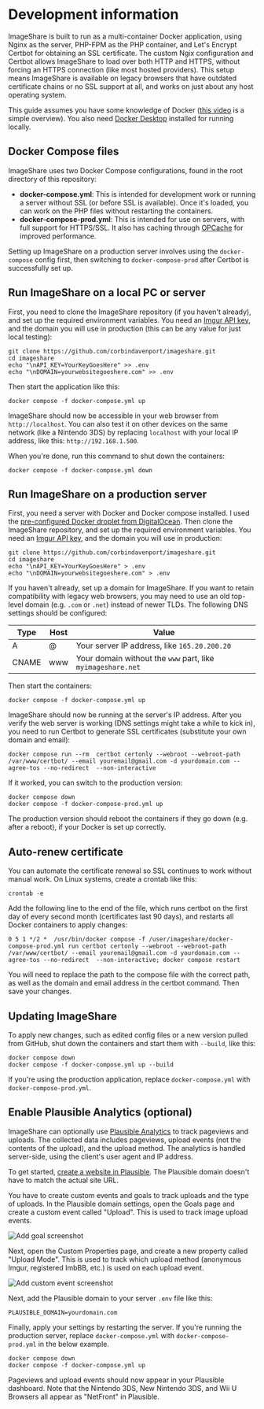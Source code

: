 # Development information

ImageShare is built to run as a multi-container Docker application, using Nginx as the server, PHP-FPM as the PHP container, and Let's Encrypt Certbot for obtaining an SSL certificate. The custom Ngix configuration and Certbot allows ImageShare to load over both HTTP and HTTPS, without forcing an HTTPS connection (like most hosted providers). This setup means ImageShare is available on legacy browsers that have outdated certificate chains or no SSL support at all, and works on just about any host operating system.

This guide assumes you have some knowledge of Docker ([this video](https://www.youtube.com/watch?v=Gjnup-PuquQ) is a simple overview). You also need [Docker Desktop](https://www.docker.com/products/docker-desktop/) installed for running locally.

## Docker Compose files

ImageShare uses two Docker Compose configurations, found in the root directory of this repository:

- **docker-compose.yml**: This is intended for development work or running a server without SSL (or before SSL is available). Once it's loaded, you can work on the PHP files without restarting the containers.
- **docker-compose-prod.yml**: This is intended for use on servers, with full support for HTTPS/SSL. It also has caching through [OPCache](https://www.php.net/manual/en/intro.opcache.php) for improved performance.

Setting up ImageShare on a production server involves using the `docker-compose` config first, then switching to `docker-compose-prod` after Certbot is successfully set up.

## Run ImageShare on a local PC or server

First, you need to clone the ImageShare repository (if you haven't already), and set up the required environment variables. You need an [Imgur API key](https://api.imgur.com/oauth2/addclient), and the domain you will use in production (this can be any value for just local testing):

```
git clone https://github.com/corbindavenport/imageshare.git
cd imageshare
echo "\nAPI_KEY=YourKeyGoesHere" >> .env
echo "\nDOMAIN=yourwebsitegoeshere.com" >> .env
```

Then start the application like this:

```
docker compose -f docker-compose.yml up
```

ImageShare should now be accessible in your web browser from `http://localhost`. You can also test it on other devices on the same network (like a Nintendo 3DS) by replacing `localhost` with your local IP address, like this: `http://192.168.1.500`.

When you're done, run this command to shut down the containers:

```
docker compose -f docker-compose.yml down
```

## Run ImageShare on a production server

First, you need a server with Docker and Docker compose installed. I used the [pre-configured Docker droplet from DigitalOcean](https://marketplace.digitalocean.com/apps/docker). Then clone the ImageShare repository, and set up the required environment variables. You need an [Imgur API key](https://api.imgur.com/oauth2/addclient), and the domain you will use in production:

```
git clone https://github.com/corbindavenport/imageshare.git
cd imageshare
echo "\nAPI_KEY=YourKeyGoesHere" > .env
echo "\nDOMAIN=yourwebsitegoeshere.com" > .env
```

If you haven't already, set up a domain for ImageShare. If you want to retain compatibility with legacy web browsers, you may need to use an old top-level domain (e.g. `.com` or `.net`) instead of newer TLDs. The following DNS settings should be configured:

| Type  | Host  | Value                                                       |
| ----- | ----- | ----------------------------------------------------------- |
| A     | @     | Your server IP address, like `165.20.200.20`                |
| CNAME | www   | Your domain without the `www` part, like `myimageshare.net` |

Then start the containers:

```
docker compose -f docker-compose.yml up
```

ImageShare should now be running at the server's IP address. After you verify the web server is working (DNS settings might take a while to kick in), you need to run Certbot to generate SSL certificates (substitute your own domain and email):

```
docker compose run --rm  certbot certonly --webroot --webroot-path /var/www/certbot/ --email youremail@gmail.com -d yourdomain.com --agree-tos --no-redirect  --non-interactive
```

If it worked, you can switch to the production version:

```
docker compose down
docker compose -f docker-compose-prod.yml up
```

The production version should reboot the containers if they go down (e.g. after a reboot), if your Docker is set up correctly.


## Auto-renew certificate

You can automate the certificate renewal so SSL continues to work without manual work. On Linux systems, create a crontab like this:

```
crontab -e
```

Add the following line to the end of the file, which runs certbot on the first day of every second month (certificates last 90 days), and restarts all Docker containers to apply changes:

```
0 5 1 */2 *  /usr/bin/docker compose -f /user/imageshare/docker-compose-prod.yml run certbot certonly --webroot --webroot-path /var/www/certbot/ --email youremail@gmail.com -d yourdomain.com --agree-tos --no-redirect  --non-interactive; docker compose restart
```

You will need to replace the path to the compose file with the correct path, as well as the domain and email address in the certbot command. Then save your changes.

## Updating ImageShare

To apply new changes, such as edited config files or a new version pulled from GitHub, shut down the containers and start them with `--build`, like this:

```
docker compose down
docker compose -f docker-compose.yml up --build
```

If you're using the production application, replace `docker-compose.yml` with `docker-compose-prod.yml`.

## Enable Plausible Analytics (optional)

ImageShare can optionally use [Plausible Analytics](https://plausible.io/) to track pageviews and uploads. The collected data includes pageviews, upload events (not the contents of the upload), and the upload method. The analytics is handled server-side, using the client's user agent and IP address.

To get started, [create a website in Plausible](https://plausible.io/sites/new). The Plausible domain doesn't have to match the actual site URL.

You have to create custom events and goals to track uploads and the type of uploads. In the Plausible domain settings, open the Goals page and create a custom event called "Upload". This is used to track image upload events.

![Add goal screenshot](https://i.imgur.com/CnQwZdi.png)

Next, open the Custom Properties page, and create a new property called "Upload Mode". This is used to track which upload method (anonymous Imgur, registered ImbBB, etc.) is used on each upload event.

![Add custom event screenshot](https://i.imgur.com/fYQ2jej.png)

Next, add the Plausible domain to your server `.env` file like this:

```
PLAUSIBLE_DOMAIN=yourdomain.com
```

Finally, apply your settings by restarting the server. If you're running the production server, replace `docker-compose.yml` with `docker-compose-prod.yml` in the below example.

```
docker compose down
docker compose -f docker-compose.yml up
```

Pageviews and upload events should now appear in your Plausible dashboard. Note that the Nintendo 3DS, New Nintendo 3DS, and Wii U Browsers all appear as "NetFront" in Plausible.
